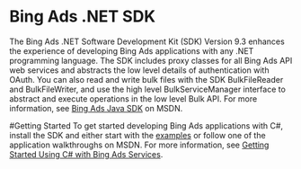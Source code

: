
# Bing Ads .NET SDK

The Bing Ads .NET Software Development Kit (SDK) Version 9.3 enhances the experience of developing Bing Ads applications with any .NET programming language. The SDK includes proxy classes for all Bing Ads API web services and abstracts the low level details of authentication with OAuth. You can also read and write bulk files with the SDK BulkFileReader and BulkFileWriter, and use the high level BulkServiceManager interface to abstract and execute operations in the low level Bulk API. For more information, see [Bing Ads Java SDK](https://msdn.microsoft.com/en-US/library/bing-ads-net-sdk.aspx) on MSDN.

#Getting Started
To get started developing Bing Ads applications with C#, install the SDK and either start with the [examples](https://github.com/bing-ads-sdk/BingAds-dotNet-SDK/tree/master/examples) or follow one of the application walkthroughs on MSDN. For more information, see [Getting Started Using C# with Bing Ads Services](https://msdn.microsoft.com/en-US/library/bing-ads-overview-getting-started-csharp-visual-basic-with-web-services.aspx). 
